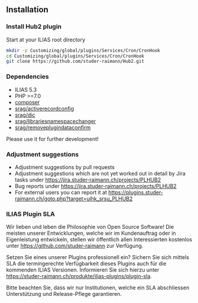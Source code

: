 ## Installation

### Install Hub2 plugin
Start at your ILIAS root directory

```bash
mkdir -p Customizing/global/plugins/Services/Cron/CronHook
cd Customizing/global/plugins/Services/Cron/CronHook
git clone https://github.com/studer-raimann/Hub2.git
```

### Dependencies
* ILIAS 5.3
* PHP >=7.0
* [composer](https://getcomposer.org)
* [srag/activerecordconfig](https://packagist.org/packages/srag/activerecordconfig)
* [srag/dic](https://packagist.org/packages/srag/dic)
* [srag/librariesnamespacechanger](https://packagist.org/packages/srag/librariesnamespacechanger)
* [srag/removeplugindataconfirm](https://packagist.org/packages/srag/removeplugindataconfirm)

Please use it for further development!

### Adjustment suggestions
* Adjustment suggestions by pull requests
* Adjustment suggestions which are not yet worked out in detail by Jira tasks under https://jira.studer-raimann.ch/projects/PLHUB2
* Bug reports under https://jira.studer-raimann.ch/projects/PLHUB2
* For external users you can report it at https://plugins.studer-raimann.ch/goto.php?target=uihk_srsu_PLHUB2

### ILIAS Plugin SLA
Wir lieben und leben die Philosophie von Open Source Software! Die meisten unserer Entwicklungen, welche wir im Kundenauftrag oder in Eigenleistung entwickeln, stellen wir öffentlich allen Interessierten kostenlos unter https://github.com/studer-raimann zur Verfügung.

Setzen Sie eines unserer Plugins professionell ein? Sichern Sie sich mittels SLA die termingerechte Verfügbarkeit dieses Plugins auch für die kommenden ILIAS Versionen. Informieren Sie sich hierzu unter https://studer-raimann.ch/produkte/ilias-plugins/plugin-sla.

Bitte beachten Sie, dass wir nur Institutionen, welche ein SLA abschliessen Unterstützung und Release-Pflege garantieren.
